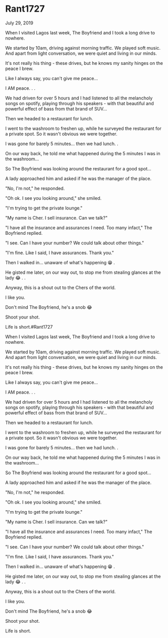# Rant1727



July 29, 2019

When I visited Lagos last week, The Boyfriend and I took a long drive to nowhere. 

We started by 10am, driving against morning traffic. We played soft music. And apart from light conversation, we were quiet and living in our minds.

It's not really his thing - these drives, but he knows my sanity hinges on the peace I brew.

Like I always say, you can't give me peace...

I AM peace. 
.
.

We had driven for over 5 hours and I had listened to all the melancholy songs on spotify, playing through his speakers - with that beautiful and powerful effect of bass from that brand of SUV...

Then we headed to a restaurant for lunch. 

I went to the washroom to freshen up, while he surveyed the restaurant for a private spot. So it wasn't obvious we were together.

I was gone for barely 5 minutes... then we had lunch.
.

On our way back, he told me what happened during the 5 minutes I was in the washroom...

So The Boyfriend was looking around the restaurant for a good spot...

A lady approached him and asked if he was the manager of the place.

"No, I'm not," he responded.

"Oh ok. I see you looking around," she smiled. 

"I'm trying to get the private lounge."

"My name is Cher. I sell insurance. Can we talk?" 

"I have all the insurance and assurances I need. Too many infact," The Boyfriend replied.

"I see. Can I have your number? We could talk about other things."

"I'm fine. Like I said, I have assurances. Thank you."

Then I walked in... unaware of what's happening 😁
.

He gisted me later, on our way out, to stop me from stealing glances at the lady 😂
.
.

Anyway, this is a shout out to the Chers of the world. 

I like you.

Don't mind The Boyfriend, he's a snob 😂

Shoot your shot. 

Life is short.#Rant1727

When I visited Lagos last week, The Boyfriend and I took a long drive to nowhere. 

We started by 10am, driving against morning traffic. We played soft music. And apart from light conversation, we were quiet and living in our minds.

It's not really his thing - these drives, but he knows my sanity hinges on the peace I brew.

Like I always say, you can't give me peace...

I AM peace. 
.
.

We had driven for over 5 hours and I had listened to all the melancholy songs on spotify, playing through his speakers - with that beautiful and powerful effect of bass from that brand of SUV...

Then we headed to a restaurant for lunch. 

I went to the washroom to freshen up, while he surveyed the restaurant for a private spot. So it wasn't obvious we were together.

I was gone for barely 5 minutes... then we had lunch.
.

On our way back, he told me what happened during the 5 minutes I was in the washroom...

So The Boyfriend was looking around the restaurant for a good spot...

A lady approached him and asked if he was the manager of the place.

"No, I'm not," he responded.

"Oh ok. I see you looking around," she smiled. 

"I'm trying to get the private lounge."

"My name is Cher. I sell insurance. Can we talk?" 

"I have all the insurance and assurances I need. Too many infact," The Boyfriend replied.

"I see. Can I have your number? We could talk about other things."

"I'm fine. Like I said, I have assurances. Thank you."

Then I walked in... unaware of what's happening 😁
.

He gisted me later, on our way out, to stop me from stealing glances at the lady 😂
.
.

Anyway, this is a shout out to the Chers of the world. 

I like you.

Don't mind The Boyfriend, he's a snob 😂

Shoot your shot. 

Life is short.